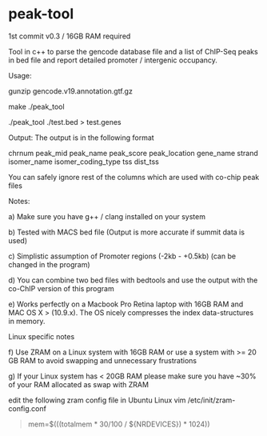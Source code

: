 # peak-tool
1st commit v0.3 / 16GB RAM required

Tool in c++ to parse the gencode database file and a list of ChIP-Seq peaks in bed file and report detailed promoter / intergenic occupancy.

Usage:

gunzip gencode.v19.annotation.gtf.gz 

make ./peak_tool 

./peak_tool ./test.bed > test.genes

Output: The output is in the following format

chrnum peak_mid peak_name peak_score peak_location gene_name strand isomer_name isomer_coding_type tss dist_tss

You can safely ignore rest of the columns which are used with co-chip peak files


Notes:

a) Make sure you have g++ / clang installed on your system 

b) Tested with MACS bed file (Output is more accurate if summit data is used)

c) Simplistic assumption of Promoter regions (-2kb - +0.5kb) (can be changed in the program)

d) You can combine two bed files with bedtools and use the output with the co-ChIP version of this program

e) Works perfectly on a Macbook Pro Retina laptop with 16GB RAM and MAC OS X > (10.9.x).
   The OS nicely compresses the index data-structures in memory.

Linux specific notes

f) Use ZRAM on a Linux system with 16GB RAM or use a system with >= 20 GB RAM to avoid swapping and unnecessary frustrations

g) If your Linux system has < 20GB RAM please make sure you have ~30% of your RAM allocated as swap with ZRAM

edit the following zram config file in Ubuntu Linux
vim /etc/init/zram-config.conf
> mem=$(((totalmem * 30/100 / ${NRDEVICES}) * 1024))



